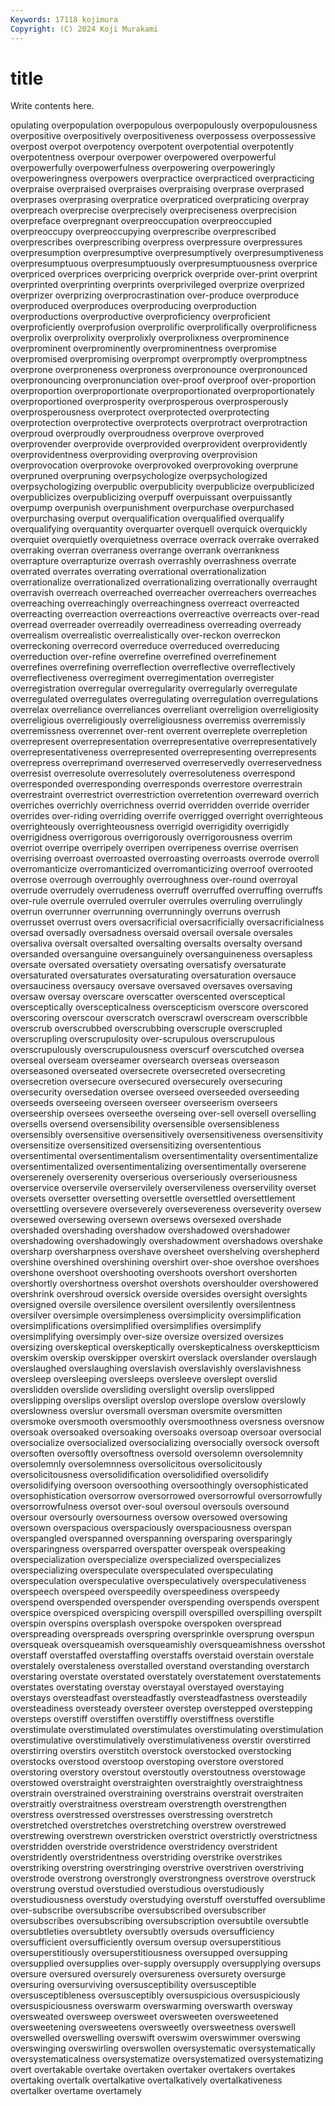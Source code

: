 ```yaml
---
Keywords: 17118 kojimura
Copyright: (C) 2024 Koji Murakami
---
```


# title

Write contents here.



opulating overpopulation overpopulous overpopulously
overpopulousness overpositive overpositively overpositiveness overpossess overpossessive overpost overpot overpotency overpotent
overpotential overpotently overpotentness overpour overpower overpowered overpowerful overpowerfully overpowerfulness overpowering
overpoweringly overpoweringness overpowers overpractice overpracticed overpracticing overpraise overpraised overpraises overpraising
overprase overprased overprases overprasing overpratice overpraticed overpraticing overpray overpreach overprecise
overprecisely overpreciseness overprecision overpreface overpregnant overpreoccupation overpreoccupied overpreoccupy overpreoccupying overprescribe
overprescribed overprescribes overprescribing overpress overpressure overpressures overpresumption overpresumptive overpresumptively overpresumptiveness
overpresumptuous overpresumptuously overpresumptuousness overprice overpriced overprices overpricing overprick overpride over-print
overprint overprinted overprinting overprints overprivileged overprize overprized overprizer overprizing overprocrastination
over-produce overproduce overproduced overproduces overproducing overproduction overproductions overproductive overproficiency overproficient
overproficiently overprofusion overprolific overprolifically overprolificness overprolix overprolixity overprolixly overprolixness overprominence
overprominent overprominently overprominentness overpromise overpromised overpromising overprompt overpromptly overpromptness overprone
overproneness overproness overpronounce overpronounced overpronouncing overpronunciation over-proof overproof over-proportion overproportion
overproportionate overproportionated overproportionately overproportioned overprosperity overprosperous overprosperously overprosperousness overprotect overprotected
overprotecting overprotection overprotective overprotects overprotract overprotraction overproud overproudly overproudness overprove
overproved overprovender overprovide overprovided overprovident overprovidently overprovidentness overproviding overproving overprovision
overprovocation overprovoke overprovoked overprovoking overprune overpruned overpruning overpsychologize overpsychologized overpsychologizing
overpublic overpublicity overpublicize overpublicized overpublicizes overpublicizing overpuff overpuissant overpuissantly overpump
overpunish overpunishment overpurchase overpurchased overpurchasing overput overqualification overqualified overqualify overqualifying
overquantity overquarter overquell overquick overquickly overquiet overquietly overquietness overrace overrack
overrake overraked overraking overran overraness overrange overrank overrankness overrapture overrapturize
overrash overrashly overrashness overrate overrated overrates overrating overrational overrationalization overrationalize
overrationalized overrationalizing overrationally overraught overravish overreach overreached overreacher overreachers overreaches
overreaching overreachingly overreachingness overreact overreacted overreacting overreaction overreactions overreactive overreacts
over-read overread overreader overreadily overreadiness overreading overready overrealism overrealistic overrealistically
over-reckon overreckon overreckoning overrecord overreduce overreduced overreducing overreduction over-refine overrefine
overrefined overrefinement overrefines overrefining overreflection overreflective overreflectively overreflectiveness overregiment overregimentation
overregister overregistration overregular overregularity overregularly overregulate overregulated overregulates overregulating overregulation
overregulations overrelax overreliance overreliances overreliant overreligion overreligiosity overreligious overreligiously overreligiousness
overremiss overremissly overremissness overrennet over-rent overrent overreplete overrepletion overrepresent overrepresentation
overrepresentative overrepresentatively overrepresentativeness overrepresented overrepresenting overrepresents overrepress overreprimand overreserved overreservedly
overreservedness overresist overresolute overresolutely overresoluteness overrespond overresponded overresponding overresponds overrestore
overrestrain overrestraint overrestrict overrestriction overretention overreward overrich overriches overrichly overrichness
overrid overridden override overrider overrides over-riding overriding overrife overrigged overright
overrighteous overrighteously overrighteousness overrigid overrigidity overrigidly overrigidness overrigorous overrigorously overrigorousness
overrim overriot overripe overripely overripen overripeness overrise overrisen overrising overroast
overroasted overroasting overroasts overrode overroll overromanticize overromanticized overromanticizing overroof overrooted
overrose overrough overroughly overroughness over-round overroyal overrude overrudely overrudeness overruff
overruffed overruffing overruffs over-rule overrule overruled overruler overrules overruling overrulingly
overrun overrunner overrunning overrunningly overruns overrush overrusset overrust overs oversacrificial
oversacrificially oversacrificialness oversad oversadly oversadness oversaid oversail oversale oversales oversaliva
oversalt oversalted oversalting oversalts oversalty oversand oversanded oversanguine oversanguinely oversanguineness
oversapless oversate oversated oversatiety oversating oversatisfy oversaturate oversaturated oversaturates oversaturating
oversaturation oversauce oversauciness oversaucy oversave oversaved oversaves oversaving oversaw oversay
overscare overscatter overscented oversceptical oversceptically overscepticalness overscepticism overscore overscored overscoring
overscour overscratch overscrawl overscream overscribble overscrub overscrubbed overscrubbing overscruple overscrupled
overscrupling overscrupulosity over-scrupulous overscrupulous overscrupulously overscrupulousness overscurf overscutched oversea overseal
overseam overseamer oversearch overseas overseason overseasoned overseated oversecrete oversecreted oversecreting
oversecretion oversecure oversecured oversecurely oversecuring oversecurity oversedation oversee overseed overseeded
overseeding overseeds overseeing overseen overseer overseerism overseers overseership oversees overseethe
overseing over-sell oversell overselling oversells oversend oversensibility oversensible oversensibleness oversensibly
oversensitive oversensitively oversensitiveness oversensitivity oversensitize oversensitized oversensitizing oversententious oversentimental oversentimentalism
oversentimentality oversentimentalize oversentimentalized oversentimentalizing oversentimentally overserene overserenely overserenity overserious overseriously
overseriousness overservice overservile overservilely overservileness overservility overset oversets oversetter oversetting
oversettle oversettled oversettlement oversettling oversevere overseverely oversevereness overseverity oversew oversewed
oversewing oversewn oversews oversexed overshade overshaded overshading overshadow overshadowed overshadower
overshadowing overshadowingly overshadowment overshadows overshake oversharp oversharpness overshave oversheet overshelving
overshepherd overshine overshined overshining overshirt over-shoe overshoe overshoes overshone overshoot
overshooting overshoots overshort overshorten overshortly overshortness overshot overshots overshoulder overshowered
overshrink overshroud oversick overside oversides oversight oversights oversigned oversile oversilence
oversilent oversilently oversilentness oversilver oversimple oversimpleness oversimplicity oversimplification oversimplifications oversimplified
oversimplifies oversimplify oversimplifying oversimply over-size oversize oversized oversizes oversizing overskeptical
overskeptically overskepticalness overskeptticism overskim overskip overskipper overskirt overslack overslander overslaugh
overslaughed overslaughing overslavish overslavishly overslavishness oversleep oversleeping oversleeps oversleeve overslept
overslid overslidden overslide oversliding overslight overslip overslipped overslipping overslips overslipt
overslop overslope overslow overslowly overslowness overslur oversmall oversman oversmite oversmitten
oversmoke oversmooth oversmoothly oversmoothness oversness oversnow oversoak oversoaked oversoaking oversoaks
oversoap oversoar oversocial oversocialize oversocialized oversocializing oversocially oversock oversoft oversoften
oversoftly oversoftness oversold oversolemn oversolemnity oversolemnly oversolemnness oversolicitous oversolicitously oversolicitousness
oversolidification oversolidified oversolidify oversolidifying oversoon oversoothing oversoothingly oversophisticated oversophistication oversorrow
oversorrowed oversorrowful oversorrowfully oversorrowfulness oversot over-soul oversoul oversouls oversound oversour
oversourly oversourness oversow oversowed oversowing oversown overspacious overspaciously overspaciousness overspan
overspangled overspanned overspanning oversparing oversparingly oversparingness oversparred overspatter overspeak overspeaking
overspecialization overspecialize overspecialized overspecializes overspecializing overspeculate overspeculated overspeculating overspeculation overspeculative
overspeculatively overspeculativeness overspeech overspeed overspeedily overspeediness overspeedy overspend overspended overspender
overspending overspends overspent overspice overspiced overspicing overspill overspilled overspilling overspilt
overspin overspins oversplash overspoke overspoken overspread overspreading overspreads overspring oversprinkle
oversprung overspun oversqueak oversqueamish oversqueamishly oversqueamishness oversshot overstaff overstaffed overstaffing
overstaffs overstaid overstain overstale overstalely overstaleness overstalled overstand overstanding overstarch
overstaring overstate overstated overstately overstatement overstatements overstates overstating overstay overstayal
overstayed overstaying overstays oversteadfast oversteadfastly oversteadfastness oversteadily oversteadiness oversteady oversteer
overstep overstepped overstepping oversteps overstiff overstiffen overstiffly overstiffness overstifle overstimulate
overstimulated overstimulates overstimulating overstimulation overstimulative overstimulatively overstimulativeness overstir overstirred overstirring
overstirs overstitch overstock overstocked overstocking overstocks overstood overstoop overstoping overstore
overstored overstoring overstory overstout overstoutly overstoutness overstowage overstowed overstraight overstraighten
overstraightly overstraightness overstrain overstrained overstraining overstrains overstrait overstraiten overstraitly overstraitness
overstream overstrength overstrengthen overstress overstressed overstresses overstressing overstretch overstretched overstretches
overstretching overstrew overstrewed overstrewing overstrewn overstricken overstrict overstrictly overstrictness overstridden
overstride overstridence overstridency overstrident overstridently overstridentness overstriding overstrike overstrikes overstriking
overstring overstringing overstrive overstriven overstriving overstrode overstrong overstrongly overstrongness overstrove
overstruck overstrung overstud overstudied overstudious overstudiously overstudiousness overstudy overstudying overstuff
overstuffed oversublime over-subscribe oversubscribe oversubscribed oversubscriber oversubscribes oversubscribing oversubscription oversubtile
oversubtle oversubtleties oversubtlety oversubtly oversuds oversufficiency oversufficient oversufficiently oversum oversup
oversuperstitious oversuperstitiously oversuperstitiousness oversupped oversupping oversupplied oversupplies over-supply oversupply oversupplying
oversups oversure oversured oversurely oversureness oversurety oversurge oversuring oversurviving oversusceptibility
oversusceptible oversusceptibleness oversusceptibly oversuspicious oversuspiciously oversuspiciousness overswarm overswarming overswarth oversway
oversweated oversweep oversweet oversweeten oversweetened oversweetening oversweetens oversweetly oversweetness overswell
overswelled overswelling overswift overswim overswimmer overswing overswinging overswirling overswollen oversystematic
oversystematically oversystematicalness oversystematize oversystematized oversystematizing overt overtakable overtake overtaken overtaker
overtakers overtakes overtaking overtalk overtalkative overtalkatively overtalkativeness overtalker overtame overtamely
